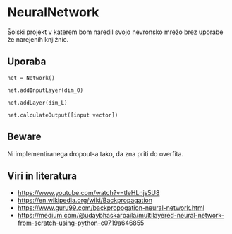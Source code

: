 # NeuralNetwork

Šolski projekt v katerem bom naredil svojo nevronsko mrežo brez uporabe že narejenih knjižnic.

## Uporaba

`net = Network()`

`net.addInputLayer(dim_0)`

`net.addLayer(dim_L)`

`net.calculateOutput([input vector])`

## Beware

Ni implementiranega dropout-a tako, da zna priti do overfita.

## Viri in literatura

- https://www.youtube.com/watch?v=tIeHLnjs5U8
- https://en.wikipedia.org/wiki/Backpropagation
- https://www.guru99.com/backpropogation-neural-network.html
- https://medium.com/@udaybhaskarpaila/multilayered-neural-network-from-scratch-using-python-c0719a646855
